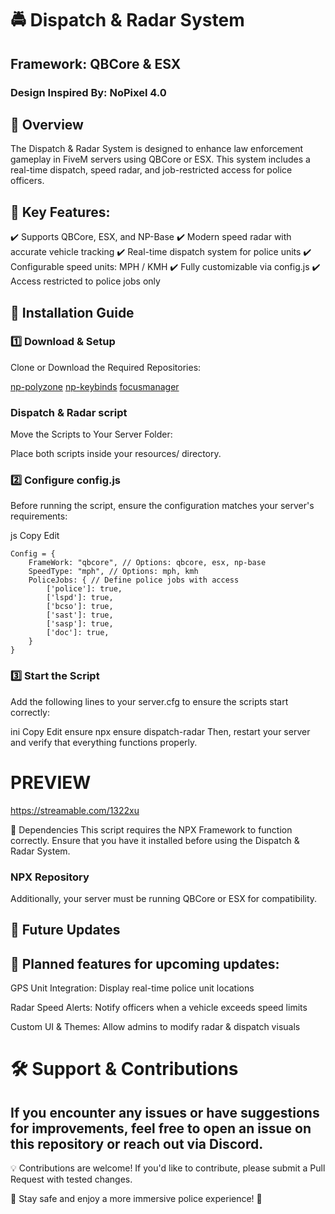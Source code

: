 # 🚔 Dispatch & Radar System
## Framework: QBCore & ESX
### Design Inspired By: NoPixel 4.0

## 📖 Overview
The Dispatch & Radar System is designed to enhance law enforcement gameplay in FiveM servers using QBCore or ESX. This system includes a real-time dispatch, speed radar, and job-restricted access for police officers.

## 🚨 Key Features:
✔️ Supports QBCore, ESX, and NP-Base
✔️ Modern speed radar with accurate vehicle tracking
✔️ Real-time dispatch system for police units
✔️ Configurable speed units: MPH / KMH
✔️ Fully customizable via config.js
✔️ Access restricted to police jobs only

## 📂 Installation Guide
### 1️⃣ Download & Setup
Clone or Download the Required Repositories:

[np-polyzone](https://github.com/CtrlAltDelete4413/NPX)
[np-keybinds](https://github.com/CtrlAltDelete4413/NPX)
[focusmanager](https://github.com/CtrlAltDelete4413/NPX)

### Dispatch & Radar script

Move the Scripts to Your Server Folder:

Place both scripts inside your resources/ directory.

### 2️⃣ Configure config.js
Before running the script, ensure the configuration matches your server's requirements:

js
Copy
Edit
```
Config = {
    FrameWork: "qbcore", // Options: qbcore, esx, np-base
    SpeedType: "mph", // Options: mph, kmh
    PoliceJobs: { // Define police jobs with access
        ['police']: true,
        ['lspd']: true,
        ['bcso']: true,
        ['sast']: true,
        ['sasp']: true,
        ['doc']: true,
    }
}
```
### 3️⃣ Start the Script
Add the following lines to your server.cfg to ensure the scripts start correctly:

ini
Copy
Edit
ensure npx
ensure dispatch-radar
Then, restart your server and verify that everything functions properly.

# PREVIEW
https://streamable.com/1322xu

🔗 Dependencies
This script requires the NPX Framework to function correctly. Ensure that you have it installed before using the Dispatch & Radar System.

### NPX Repository

Additionally, your server must be running QBCore or ESX for compatibility.

## 🎯 Future Updates
## 🚀 Planned features for upcoming updates:

GPS Unit Integration: Display real-time police unit locations

Radar Speed Alerts: Notify officers when a vehicle exceeds speed limits

Custom UI & Themes: Allow admins to modify radar & dispatch visuals

# 🛠️ Support & Contributions
## If you encounter any issues or have suggestions for improvements, feel free to open an issue on this repository or reach out via Discord.

💡 Contributions are welcome! If you'd like to contribute, please submit a Pull Request with tested changes.

🚓 Stay safe and enjoy a more immersive police experience! 🚓
